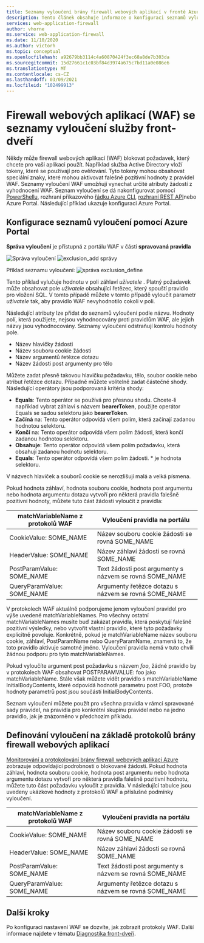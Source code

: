 ```yaml
---
title: Seznamy vyloučení brány firewall webových aplikací v frontě Azure – Azure Portal
description: Tento článek obsahuje informace o konfiguraci seznamů vyloučení v Azure předem s Azure Portal.
services: web-application-firewall
author: vhorne
ms.service: web-application-firewall
ms.date: 11/10/2020
ms.author: victorh
ms.topic: conceptual
ms.openlocfilehash: a92679bb3114c4a60870424f3ec68a8de7b303da
ms.sourcegitcommit: 15d27661c1c03bf84d3974a675c7bd11a0e086e6
ms.translationtype: MT
ms.contentlocale: cs-CZ
ms.lasthandoff: 03/09/2021
ms.locfileid: "102499913"
---
```

# <a name="web-application-firewall-waf-with-front-door-service-exclusion-lists"></a>Firewall webových aplikací (WAF) se seznamy vyloučení služby front-dveří 

Někdy může firewall webových aplikací (WAF) blokovat požadavek, který chcete pro vaši aplikaci použít. Například služba Active Directory vloží tokeny, které se používají pro ověřování. Tyto tokeny mohou obsahovat speciální znaky, které mohou aktivovat falešně pozitivní hodnoty z pravidel WAF. Seznamy vyloučení WAF umožňují vynechat určité atributy žádostí z vyhodnocení WAF.  Seznam vyloučení se dá nakonfigurovat pomocí  [PowerShellu](/powershell/module/az.frontdoor/New-AzFrontDoorWafManagedRuleExclusionObject), rozhraní příkazového [řádku Azure CLI](/cli/azure/ext/front-door/network/front-door/waf-policy/managed-rules/exclusion#ext-front-door-az-network-front-door-waf-policy-managed-rules-exclusion-add), [rozhraní REST API](/rest/api/frontdoorservice/webapplicationfirewall/policies/createorupdate)nebo Azure Portal. Následující příklad ukazuje konfiguraci Azure Portal. 
## <a name="configure-exclusion-lists-using-the-azure-portal"></a>Konfigurace seznamů vyloučení pomocí Azure Portal
**Správa vyloučení** je přístupná z portálu WAF v části **spravovaná pravidla**

![Správa vyloučení ](../media/waf-front-door-exclusion/exclusion1.png)
 ![ exclusion_add správy](../media/waf-front-door-exclusion/exclusion2.png)

 Příklad seznamu vyloučení: ![ správa exclusion_define](../media/waf-front-door-exclusion/exclusion3.png)

Tento příklad vylučuje hodnotu v poli záhlaví *uživatele* . Platný požadavek může obsahovat pole *uživatele* obsahující řetězec, který spouští pravidlo pro vložení SQL. V tomto případě můžete v tomto případě vyloučit parametr *uživatele* tak, aby pravidlo WAF nevyhodnotilo cokoli v poli.

Následující atributy lze přidat do seznamů vyloučení podle názvu. Hodnoty polí, která použijete, nejsou vyhodnocovány proti pravidlům WAF, ale jejich názvy jsou vyhodnocovány. Seznamy vyloučení odstraňují kontrolu hodnoty pole.

* Název hlavičky žádosti
* Název souboru cookie žádosti
* Název argumentů řetězce dotazu
* Název žádosti post argumenty pro tělo

Můžete zadat přesně takovou hlavičku požadavku, tělo, soubor cookie nebo atribut řetězce dotazu.  Případně můžete volitelně zadat částečné shody. Následující operátory jsou podporovaná kritéria shody:

- **Equals**: Tento operátor se používá pro přesnou shodu. Chcete-li například vybrat záhlaví s názvem **bearerToken**, použijte operátor Equals se sadou selektoru jako **bearerToken**.
- **Začíná** na: Tento operátor odpovídá všem polím, která začínají zadanou hodnotou selektoru.
- **Končí** na: Tento operátor odpovídá všem polím žádosti, která končí zadanou hodnotou selektoru.
- **Obsahuje**: Tento operátor odpovídá všem polím požadavku, která obsahují zadanou hodnotu selektoru.
- **Equals**: Tento operátor odpovídá všem polím žádosti. * je hodnota selektoru.

V názvech hlaviček a souborů cookie se nerozlišují malá a velká písmena.

Pokud hodnota záhlaví, hodnota souboru cookie, hodnota post argumentu nebo hodnota argumentu dotazu vytvoří pro některá pravidla falešně pozitivní hodnoty, můžete tuto část žádosti vyloučit z pravidla:


|matchVariableName z protokolů WAF  |Vyloučení pravidla na portálu  |
|---------|---------|
|CookieValue: SOME_NAME        |Název souboru cookie žádosti se rovná SOME_NAME|
|HeaderValue: SOME_NAME        |Název záhlaví žádosti se rovná SOME_NAME|
|PostParamValue: SOME_NAME     |Text žádosti post argumenty s názvem se rovná SOME_NAME|
|QueryParamValue: SOME_NAME    |Argumenty řetězce dotazu s názvem se rovná SOME_NAME|


V protokolech WAF aktuálně podporujeme jenom vyloučení pravidel pro výše uvedené matchVariableNames. Pro všechny ostatní matchVariableNames musíte buď zakázat pravidla, která poskytují falešně pozitivní výsledky, nebo vytvořit vlastní pravidlo, které tyto požadavky explicitně povoluje. Konkrétně, pokud je matchVariableName název souboru cookie, záhlaví, PostParamName nebo QueryParamName, znamená to, že toto pravidlo aktivuje samotné jméno. Vyloučení pravidla nemá v tuto chvíli žádnou podporu pro tyto matchVariableNames.


Pokud vyloučíte argument post požadavku s názvem *foo*, žádné pravidlo by v protokolech WAF obsahovat POSTPARAMVALUE: foo jako matchVariableName. Stále však můžete vidět pravidlo s matchVariableName InitialBodyContents, které odpovídá hodnotě parametru post FOO, protože hodnoty parametrů post jsou součástí InitialBodyContents.

Seznam vyloučení můžete použít pro všechna pravidla v rámci spravované sady pravidel, na pravidla pro konkrétní skupinu pravidel nebo na jedno pravidlo, jak je znázorněno v předchozím příkladu.

## <a name="define-exclusion-based-on-web-application-firewall-logs"></a>Definování vyloučení na základě protokolů brány firewall webových aplikací
 [Monitorování a protokolování brány firewall webových aplikací Azure](waf-front-door-monitor.md) zobrazuje odpovídající podrobnosti o blokované žádosti. Pokud hodnota záhlaví, hodnota souboru cookie, hodnota post argumentu nebo hodnota argumentu dotazu vytvoří pro některá pravidla falešně pozitivní hodnotu, můžete tuto část požadavku vyloučit z pravidla. V následující tabulce jsou uvedeny ukázkové hodnoty z protokolů WAF a příslušné podmínky vyloučení.

|matchVariableName z protokolů WAF    |Vyloučení pravidla na portálu|
|--------|------|
|CookieValue: SOME_NAME  |Název souboru cookie žádosti se rovná SOME_NAME|
|HeaderValue: SOME_NAME  |Název záhlaví žádosti se rovná SOME_NAME|
|PostParamValue: SOME_NAME|  Text žádosti post argumenty s názvem se rovná SOME_NAME|
|QueryParamValue: SOME_NAME| Argumenty řetězce dotazu s názvem se rovná SOME_NAME|


## <a name="next-steps"></a>Další kroky

Po konfiguraci nastavení WAF se dozvíte, jak zobrazit protokoly WAF. Další informace najdete v tématu [Diagnostika front-dveří](../afds/waf-front-door-monitor.md).